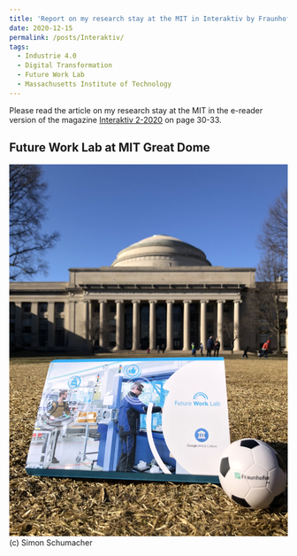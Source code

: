 ```yaml
---
title: 'Report on my research stay at the MIT in Interaktiv by Fraunhofer IPA (German)'
date: 2020-12-15
permalink: /posts/Interaktiv/
tags:
  - Industrie 4.0
  - Digital Transformation
  - Future Work Lab
  - Massachusetts Institute of Technology
---
```


Please read the article on my research stay at the MIT in the e-reader version of the magazine [Interaktiv 2-2020](https://interaktiv.ipa.fraunhofer.de/2-2020/0652070001607417926) on page 30-33.


Future Work Lab at MIT Great Dome
------
![](/images/IMG_1039.jpg)
(c) Simon Schumacher
